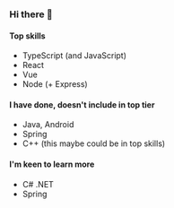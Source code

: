 ### Hi there 👋

#### Top skills
* TypeScript (and JavaScript)
* React
* Vue
* Node (+ Express)

#### I have done, doesn't include in top tier
* Java, Android
* Spring
* C++ (this maybe could be in top skills)

#### I'm keen to learn more
* C# .NET
* Spring
